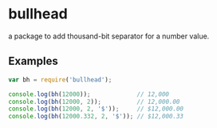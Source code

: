 # bullhead
a package to add thousand-bit separator for a number value.


## Examples

```javascript
var bh = require('bullhead');

console.log(bh(12000)); 			// 12,000
console.log(bh(12000, 2)); 			// 12,000.00
console.log(bh(12000, 2, '$'));		// $12,000.00
console.log(bh(12000.332, 2, '$'));	// $12,000.33
```


